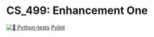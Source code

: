 # CS_499: Enhancement One
[![🐍  Python-tests](https://github.com/chris3024/CS_499_Enhancement_1/actions/workflows/python-tests.yml/badge.svg)](https://github.com/chris3024/CS_499_Enhancement_1/actions/workflows/python-tests.yml)
[Pylint](https://github.com/chris3024/CS_499_Enhancement_3/actions/workflows/pylint.yml/badge.svg?branch=main)
